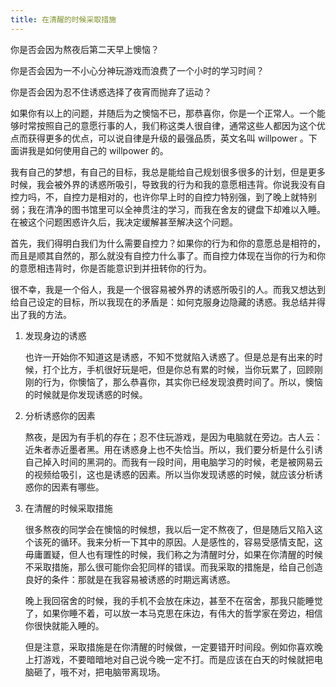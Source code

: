 ```yaml
---
title: 在清醒的时候采取措施
---
```


你是否会因为熬夜后第二天早上懊恼？

你是否会因为一不小心分神玩游戏而浪费了一个小时的学习时间？

你是否会因为忍不住诱惑选择了夜宵而抛弃了运动？

如果你有以上的问题，并随后为之懊恼不已，那恭喜你，你是一个正常人。一个能够时常按照自己的意愿行事的人，我们称这类人很自律，通常这些人都因为这个优点而获得更多的优点，可以说自律是升级的最强品质，英文名叫 willpower 。下面讲我是如何使用自己的 willpower 的。

我有自己的梦想，有自己的目标，我总是能给自己规划很多很多的计划，但是更多时候，我会被外界的诱惑所吸引，导致我的行为和我的意愿相违背。你说我没有自控力吗，不，自控力是相对的，也许你早上时的自控力特别强，到了晚上就特别弱；我在清净的图书馆里可以全神贯注的学习，而我在舍友的键盘下却难以入睡。在被这个问题困惑许久后，我决定缓解甚至解决这个问题。

首先，我们得明白我们为什么需要自控力？如果你的行为和你的意愿总是相符的，而且是顺其自然的，那么就没有自控力什么事了。而自控力体现在当你的行为和你的意愿相违背时，你是否能意识到并扭转你的行为。

很不幸，我是一个俗人，我是一个很容易被外界的诱惑所吸引的人。而我又想达到给自己设定的目标，所以我现在的矛盾是：如何克服身边隐藏的诱惑。我总结并得出了我的方法。

1. 发现身边的诱惑

   也许一开始你不知道这是诱惑，不知不觉就陷入诱惑了。但是总是有出来的时候，打个比方，手机很好玩是吧，但是你总有累的时候，当你玩累了，回顾刚刚的行为，你懊恼了，那么恭喜你，其实你已经发现浪费时间了。所以，懊恼的时候就是你发现诱惑的时候。

2. 分析诱惑你的因素

   熬夜，是因为有手机的存在；忍不住玩游戏，是因为电脑就在旁边。古人云：近朱者赤近墨者黑。用在诱惑身上也不失恰当。所以，我们要分析是什么引诱自己掉入时间的黑洞的。而我有一段时间，用电脑学习的时候，老是被网易云的视频给吸引，这也是诱惑的因素。所以当你发现诱惑的时候，就应该分析诱惑你的因素有哪些。

3. 在清醒的时候采取措施

   很多熬夜的同学会在懊恼的时候想，我以后一定不熬夜了，但是随后又陷入这个该死的循环。我来分析一下其中的原因。人是感性的，容易受感情支配，这毋庸置疑，但人也有理性的时候，我们称之为清醒时分，如果在你清醒的时候不采取措施，那么很可能你会犯同样的错误。而我采取的措施是，给自己创造良好的条件：那就是在我容易被诱惑的时期远离诱惑。

   晚上我回宿舍的时候，我的手机不会放在床边，甚至不在宿舍，那我只能睡觉了，如果你睡不着，可以放一本马克思在床边，有伟大的哲学家在旁边，相信你很快就能入睡的。
   
   但是注意，采取措施是在你清醒的时候做，一定要错开时间段。例如你喜欢晚上打游戏，不要暗暗地对自己说今晚一定不打。而是应该在白天的时候就把电脑砸了，哦不对，把电脑带离现场。